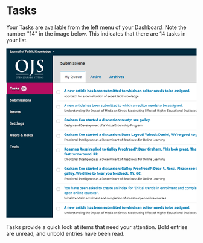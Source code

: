 # Tasks

Your Tasks are available from the left menu of your Dashboard. Note the number "14" in the image below. This indicates that there are 14 tasks in your list.

![](learning-ojs-3-ed-tasks.png)

Tasks provide a quick look at items that need your attention. Bold entries are unread, and unbold entries have been read.